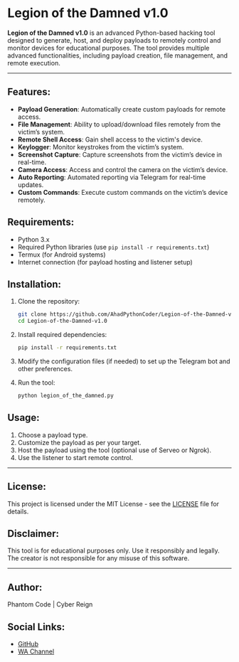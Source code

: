 # Legion of the Damned v1.0

**Legion of the Damned v1.0** is an advanced Python-based hacking tool designed to generate, host, and deploy payloads to remotely control and monitor devices for educational purposes. The tool provides multiple advanced functionalities, including payload creation, file management, and remote execution.

---

## Features:
- **Payload Generation**: Automatically create custom payloads for remote access.
- **File Management**: Ability to upload/download files remotely from the victim’s system.
- **Remote Shell Access**: Gain shell access to the victim's device.
- **Keylogger**: Monitor keystrokes from the victim’s system.
- **Screenshot Capture**: Capture screenshots from the victim’s device in real-time.
- **Camera Access**: Access and control the camera on the victim’s device.
- **Auto Reporting**: Automated reporting via Telegram for real-time updates.
- **Custom Commands**: Execute custom commands on the victim’s device remotely.

## Requirements:
- Python 3.x
- Required Python libraries (use `pip install -r requirements.txt`)
- Termux (for Android systems)
- Internet connection (for payload hosting and listener setup)

## Installation:
1. Clone the repository:
    ```bash
    git clone https://github.com/AhadPythonCoder/Legion-of-the-Damned-v1.0.git
    cd Legion-of-the-Damned-v1.0
    ```

2. Install required dependencies:
    ```bash
    pip install -r requirements.txt
    ```

3. Modify the configuration files (if needed) to set up the Telegram bot and other preferences.

4. Run the tool:
    ```bash
    python legion_of_the_damned.py
    ```

## Usage:
1. Choose a payload type.
2. Customize the payload as per your target.
3. Host the payload using the tool (optional use of Serveo or Ngrok).
4. Use the listener to start remote control.

---

## License:
This project is licensed under the MIT License - see the [LICENSE](LICENSE) file for details.

## Disclaimer:
This tool is for educational purposes only. Use it responsibly and legally. The creator is not responsible for any misuse of this software.

---

## Author:
Phantom Code | Cyber Reign

## Social Links:
- [GitHub](https://github.com/AhadPythonCoder)
- [WA Channel](https://whatsapp.com/channel/0029Vb5t0Hu9WtCC1fo3P11Y)

